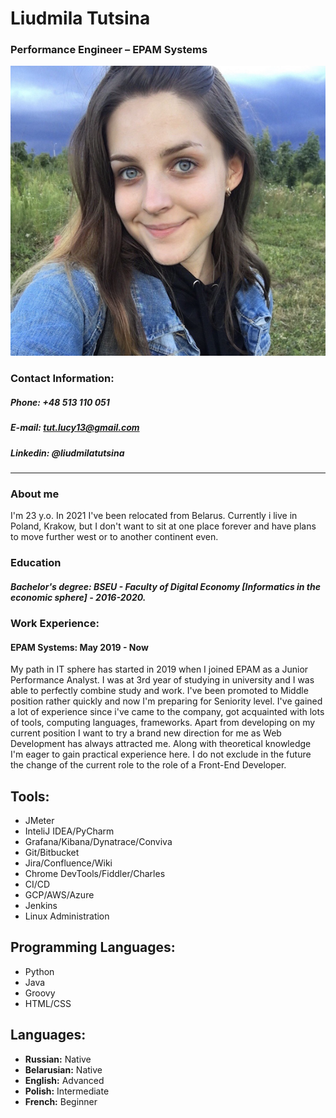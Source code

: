 # Liudmila Tutsina
### Performance Engineer – EPAM Systems

![profile photo](/profile_photo.png "Profile Photo")

### Contact Information:
##### **Phone:** +48 513 110 051
##### **E-mail:** tut.lucy13@gmail.com
##### **Linkedin:** @liudmilatutsina

**********
### About me
I'm 23 y.o.
In 2021 I've been relocated from Belarus.
Currently i live in Poland, Krakow, but I don't want to sit at one place forever and have plans to move further west or to another continent even.


### Education
##### Bachelor's degree: BSEU - Faculty of Digital Economy [Informatics in the economic sphere] - 2016-2020.

### Work Experience:
#### EPAM Systems: May 2019 - Now
My path in IT sphere has started in 2019 when I joined EPAM as a Junior Performance Analyst. 
I was at 3rd year of studying in university and I was able to perfectly combine study and work. 
I've been promoted to Middle position rather quickly and now I'm preparing for Seniority level. 
I've gained a lot of experience since i've came to the company, got acquainted with lots of tools, computing languages, frameworks. 
Apart from developing on my current position I want to try a brand new direction for me as Web Development has always attracted me. 
Along with theoretical knowledge I'm eager to gain practical experience here. 
I do not exclude in the future the change of the current role to the role of a Front-End Developer.

## Tools:
- JMeter
- InteliJ IDEA/PyCharm
- Grafana/Kibana/Dynatrace/Conviva
- Git/Bitbucket
- Jira/Confluence/Wiki
- Chrome DevTools/Fiddler/Charles
- CI/CD
- GCP/AWS/Azure
- Jenkins
- Linux Administration

## Programming Languages:
- Python
- Java
- Groovy
- HTML/CSS

## Languages:
- **Russian:** Native
- **Belarusian:** Native
- **English:** Advanced
- **Polish:** Intermediate
- **French:** Beginner
